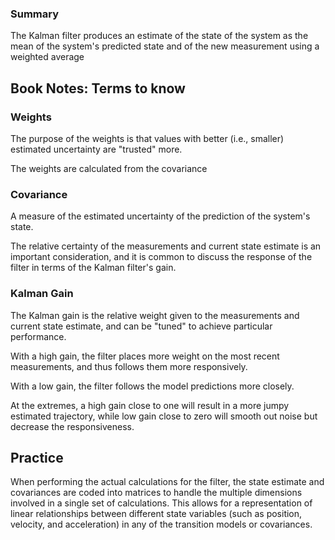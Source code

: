 
### Summary
The Kalman filter produces an estimate of the state of the system as the mean of the system's predicted state  and of the new measurement using a weighted average  


## Book Notes: Terms to know

### Weights
The purpose of the weights is that values with better (i.e., smaller) estimated uncertainty are "trusted" more.  

The weights are calculated from the covariance  

### Covariance
A measure of the estimated uncertainty of the prediction of the system's state.  

The relative certainty of the measurements and current state estimate is an important consideration, and it is common to discuss the response of the filter in terms of the Kalman filter's gain.

### Kalman Gain

The Kalman gain is the relative weight given to the measurements and current state estimate, and can be "tuned" to achieve particular performance.

With a high gain, the filter places more weight on the most recent measurements, and thus follows them more responsively. 

With a low gain, the filter follows the model predictions more closely.

At the extremes, a high gain close to one will result in a more jumpy estimated trajectory, while low gain close to zero will smooth out noise but decrease the responsiveness.

## Practice

When performing the actual calculations for the filter, the state estimate and covariances are coded into matrices to handle the multiple dimensions involved in a single set of calculations.
This allows for a representation of linear relationships between different state variables (such as position, velocity, and acceleration) in any of the transition models or covariances.